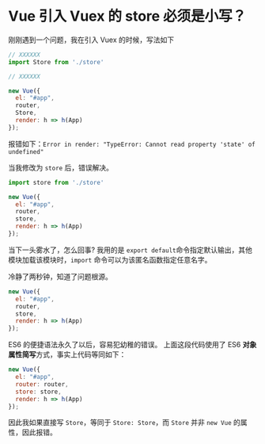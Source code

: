 # Vue 引入 Vuex 的 store 必须是小写？
刚刚遇到一个问题，我在引入 Vuex 的时候，写法如下
```js
// XXXXXX
import Store from './store'

// XXXXXX

new Vue({
  el: "#app",
  router,
  Store,
  render: h => h(App)
});
```
报错如下：`Error in render: "TypeError: Cannot read property 'state' of undefined"`

当我修改为 `store` 后，错误解决。
```js
import store from './store'

new Vue({
  el: "#app",
  router,
  store,
  render: h => h(App)
});
```

当下一头雾水了，怎么回事? 我用的是 `export default`命令指定默认输出，其他模块加载该模块时，`import` 命令可以为该匿名函数指定任意名字。

冷静了两秒钟，知道了问题根源。
```js
new Vue({
  el: "#app",
  router,
  store,
  render: h => h(App)
});
```

ES6 的便捷语法永久了以后，容易犯幼稚的错误。
上面这段代码使用了 ES6 **对象属性简写**方式，事实上代码等同如下：
```js
new Vue({
  el: "#app",
  router: router,
  store: store,
  render: h => h(App)
});
```

因此我如果直接写 `Store`，等同于 `Store: Store`，而 `Store` 并非 `new Vue` 的属性，因此报错。

